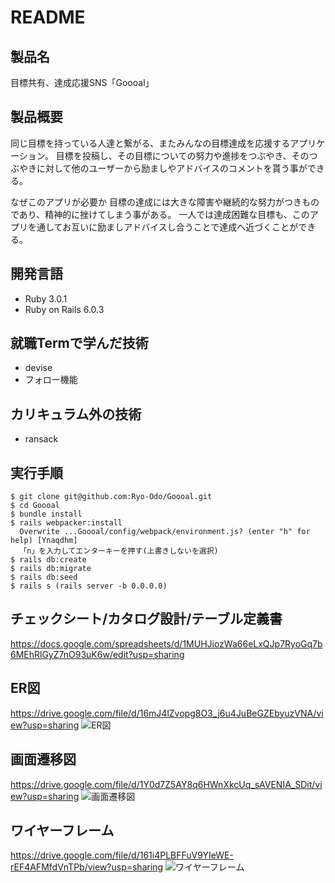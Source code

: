 # README
## 製品名
目標共有、達成応援SNS「Goooal」

## 製品概要
同じ目標を持っている人達と繋がる、またみんなの目標達成を応援するアプリケーション。
目標を投稿し、その目標についての努力や進捗をつぶやき、そのつぶやきに対して他のユーザーから励ましやアドバイスのコメントを貰う事ができる。

なぜこのアプリが必要か
目標の達成には大きな障害や継続的な努力がつきものであり、精神的に挫けてしまう事がある。
一人では達成困難な目標も、このアプリを通してお互いに励ましアドバイスし合うことで達成へ近づくことができる。

## 開発言語
- Ruby 3.0.1
- Ruby on Rails 6.0.3

## 就職Termで学んだ技術
- devise
- フォロー機能

## カリキュラム外の技術
- ransack

## 実行手順
```
$ git clone git@github.com:Ryo-Odo/Goooal.git
$ cd Goooal
$ bundle install
$ rails webpacker:install
  Overwrite ...Goooal/config/webpack/environment.js? (enter "h" for help) [Ynaqdhm]
  「n」を入力してエンターキーを押す(上書きしないを選択)
$ rails db:create
$ rails db:migrate
$ rails db:seed
$ rails s (rails server -b 0.0.0.0)
```

## チェックシート/カタログ設計/テーブル定義書
https://docs.google.com/spreadsheets/d/1MUHJiozWa66eLxQJp7RyoGq7b6MEhRlGyZ7nO93uK6w/edit?usp=sharing

## ER図
https://drive.google.com/file/d/16mJ4lZvopg8O3_j6u4JuBeGZEbyuzVNA/view?usp=sharing
![ER図](https://user-images.githubusercontent.com/89906223/145669486-9d414cdd-461f-4a5b-ad99-f1db0491c57c.png)

## 画面遷移図
https://drive.google.com/file/d/1Y0d7Z5AY8q6HWnXkcUq_sAVENIA_SDit/view?usp=sharing
![画面遷移図](https://user-images.githubusercontent.com/89906223/145669489-da1e9d3b-95f4-4a38-9762-ed472985094f.png)


## ワイヤーフレーム
https://drive.google.com/file/d/161i4PLBFFuV9YIeWE-rEF4AFMfdVnTPb/view?usp=sharing
![ワイヤーフレーム](https://user-images.githubusercontent.com/89906223/145669488-28e7f5af-e9e4-4537-9a52-43ba8cc25722.png)

